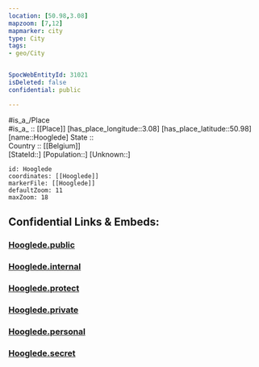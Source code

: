 ```yaml
---
location: [50.98,3.08] 
mapzoom: [7,12] 
mapmarker: city 
type: City
tags:
- geo/City


SpocWebEntityId: 31021
isDeleted: false
confidential: public

---
```

#is_a_/Place  
#is_a_ :: [[Place]] 
[has_place_longitude::3.08] 
[has_place_latitude::50.98] 
[name::Hooglede] 
State ::  
Country :: [[Belgium]]  
[StateId::] 
[Population::] 
[Unknown::] 


```leaflet
id: Hooglede
coordinates: [[Hooglede]] 
markerFile: [[Hooglede]] 
defaultZoom: 11 
maxZoom: 18
```


## Confidential Links & Embeds: 

### [Hooglede.public](/_public/\Earth\Continent\Europe\Europe~West\Belgium\Regions~Belgium\Vlaanderen\counties~Vlaanderen\West_Flanders\CityHooglede.public.md) 

### [Hooglede.internal](/_internal/\Earth\Continent\Europe\Europe~West\Belgium\Regions~Belgium\Vlaanderen\counties~Vlaanderen\West_Flanders\CityHooglede.internal.md) 

### [Hooglede.protect](/_protect/\Earth\Continent\Europe\Europe~West\Belgium\Regions~Belgium\Vlaanderen\counties~Vlaanderen\West_Flanders\CityHooglede.protect.md) 

### [Hooglede.private](/_private/\Earth\Continent\Europe\Europe~West\Belgium\Regions~Belgium\Vlaanderen\counties~Vlaanderen\West_Flanders\CityHooglede.private.md) 

### [Hooglede.personal](/_personal/\Earth\Continent\Europe\Europe~West\Belgium\Regions~Belgium\Vlaanderen\counties~Vlaanderen\West_Flanders\CityHooglede.personal.md) 

### [Hooglede.secret](/_secret/\Earth\Continent\Europe\Europe~West\Belgium\Regions~Belgium\Vlaanderen\counties~Vlaanderen\West_Flanders\CityHooglede.secret.md)

